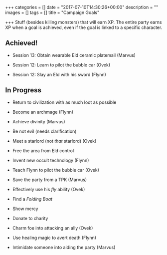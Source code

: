 +++
categories = []
date = "2017-07-10T14:30:26+00:00"
description = ""
images = []
tags = []
title = "Campaign Goals"

+++
Stuff (besides killing monsters) that will earn XP. The entire party earns XP when a goal is achieved, even if the goal is linked to a specific character.

## Achieved!

* Session 13: Obtain wearable Eld ceramic platemail (Marvus)

* Session 12: Learn to pilot the bubble car (Ovek)

* Session 12: Slay an Eld with his sword (Flynn)

## In Progress

* Return to civilization with as much loot as possible

* Become an archmage (Flynn)

* Achieve divinity (Marvus)

* Be not evil (needs clarification)

* Meet a starlord (not *that* starlord) (Ovek)

* Free the area from Eld control

* Invent new occult technology (Flynn)

* Teach Flynn to pilot the bubble car (Ovek)

* Save the party from a TPK (Marvus)

* Effectively use his *fly* ability (Ovek)

* Find a *Folding Boat*

* Show mercy

* Donate to charity

* Charm foe into attacking an ally (Ovek)

* Use healing magic to avert death (Flynn)

* Intimidate someone into aiding the party (Marvus)


